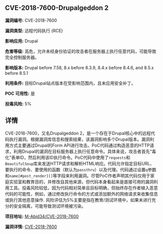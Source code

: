 ## CVE-2018-7600-Drupalgeddon 2

**漏洞编号:** CVE-2018-7600

**漏洞类型:** 远程代码执行 (RCE)

**影响应用:** Drupal

**危害等级:** 高危，允许未经身份验证的攻击者在服务器上执行任意代码，可能导致完全控制服务器。

**影响版本:** Drupal before 7.58, 8.x before 8.3.9, 8.4.x before 8.4.6, and 8.5.x before 8.5.1

**利用条件:** 目标Drupal站点版本在受影响范围内，且未应用安全补丁。

**POC 可用性:** 是

**投毒风险:** 5%

## 详情

CVE-2018-7600，又名Drupalgeddon 2，是一个存在于Drupal核心中的远程代码执行漏洞。根据漏洞库信息和搜索结果，该漏洞影响多个Drupal版本。漏洞利用方式主要通过Drupal的Form API进行攻击。PoC代码通过构造恶意的HTTP请求，利用Drupal的漏洞在目标服务器上执行任意命令。具体来说，攻击者首先“毒化”表单ID，然后利用该ID执行命令。PoC代码中使用了`requests`和`BeautifulSoup`库来发送HTTP请求和解析HTML响应。代码允许指定目标URL、要执行的命令、要使用的函数（默认为`passthru`）以及代理。代码通过设置`q`参数和`name[#post_render][]`等字段来利用漏洞。尽管PoC作者声明其代码仅用于家庭实验室和教育目的，并修改自其他来源，但代码本身看起来是直接可用的漏洞利用工具。投毒风险较低，因为代码相对简单且目标明确，但始终存在作者植入恶意代码的可能性，例如，通过修改执行命令的方式或添加额外的网络请求来收集信息或执行其他恶意操作. 风险评估为5%主要是指在教育/测试环境中，如果未进行充分的安全隔离，可能导致测试环境被污染。

**项目地址:** [M-Abid34/CVE-2018-7600](https://github.com/M-Abid34/CVE-2018-7600)

**漏洞详情:** [CVE-2018-7600](https://nvd.nist.gov/vuln/detail/CVE-2018-7600)